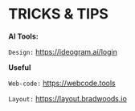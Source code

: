 # TRICKS & TIPS

**AI Tools:**

```Design:``` https://ideogram.ai/login

**Useful**

```Web-code:``` https://webcode.tools

```Layout:``` https://layout.bradwoods.io
